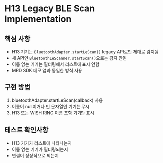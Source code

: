 # H13 Legacy BLE Scan Implementation

## 핵심 사항
- H13 기기는 `BluetoothAdapter.startLeScan()` legacy API로만 제대로 감지됨
- 새 API인 `BluetoothLeScanner.startScan()`으로는 감지 안됨
- 이름 없는 기기는 필터링해서 리스트에 표시 안함
- MRD SDK 데모 앱과 동일한 방식 사용

## 구현 방법
1. bluetoothAdapter.startLeScan(callback) 사용
2. 이름이 null이거나 빈 문자열인 기기는 무시
3. H13 또는 WISH RING 이름 포함 기기만 표시

## 테스트 확인사항
- H13 기기가 리스트에 나타나는지
- 이름 없는 기기가 필터링되는지
- 연결이 정상적으로 되는지